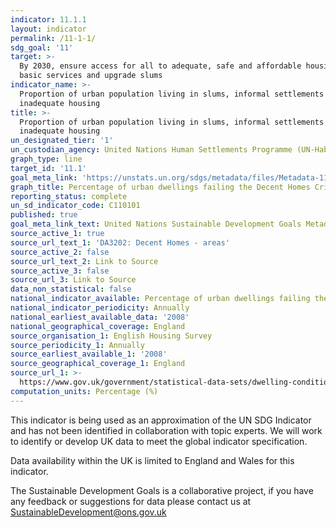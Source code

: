 ```yaml
---
indicator: 11.1.1
layout: indicator
permalink: /11-1-1/
sdg_goal: '11'
target: >-
  By 2030, ensure access for all to adequate, safe and affordable housing and
  basic services and upgrade slums
indicator_name: >-
  Proportion of urban population living in slums, informal settlements or
  inadequate housing
title: >-
  Proportion of urban population living in slums, informal settlements or
  inadequate housing
un_designated_tier: '1'
un_custodian_agency: United Nations Human Settlements Programme (UN-Habitat)
graph_type: line
target_id: '11.1'
goal_meta_link: 'https://unstats.un.org/sdgs/metadata/files/Metadata-11-01-01.pdf'
graph_title: Percentage of urban dwellings failing the Decent Homes Criteria
reporting_status: complete
un_sd_indicator_code: C110101
published: true
goal_meta_link_text: United Nations Sustainable Development Goals Metadata (pdf 93kB)
source_active_1: true
source_url_text_1: 'DA3202: Decent Homes - areas'
source_active_2: false
source_url_text_2: Link to Source
source_active_3: false
source_url_3: Link to Source
data_non_statistical: false
national_indicator_available: Percentage of urban dwellings failing the Decent Homes Criteria
national_indicator_periodicity: Annually
national_earliest_available_data: '2008'
national_geographical_coverage: England
source_organisation_1: English Housing Survey
source_periodicity_1: Annually
source_earliest_available_1: '2008'
source_geographical_coverage_1: England
source_url_1: >-
  https://www.gov.uk/government/statistical-data-sets/dwelling-condition-and-safety
computation_units: Percentage (%)
---
```

This indicator is being used as an approximation of the UN SDG Indicator and has not been identified in collaboration with topic experts. We will work to identify or develop UK data to meet the global indicator specification.

Data availability within the UK is limited to England and Wales for this indicator.

The Sustainable Development Goals is a collaborative project, if you have any feedback or suggestions for data please contact us at <SustainableDevelopment@ons.gov.uk>  
